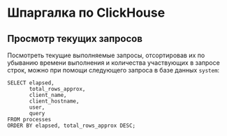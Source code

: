 Шпаргалка по ClickHouse
=======================

Просмотр текущих запросов
-------------------------

Посмотреть текущие выполняемые запросы, отсортировав их по убыванию времени выполнения и количества участвующих в запросе строк, можно при помощи следующего запроса в базе данных `system`:

    SELECT elapsed,
           total_rows_approx,
           client_name,
           client_hostname,
           user,
           query
    FROM processes
    ORDER BY elapsed, total_rows_approx DESC;
